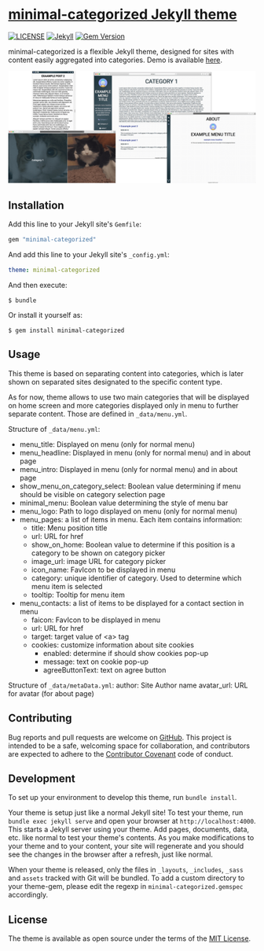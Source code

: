# [minimal-categorized Jekyll theme](https://github.com/ItsMeaga1n/minimal-categorized/)

[![LICENSE](https://img.shields.io/badge/license-MIT-lightgrey.svg)](https://raw.githubusercontent.com/mmistakes/minimal-mistakes/master/LICENSE)
[![Jekyll](https://img.shields.io/badge/jekyll-%3E%3D%203.9-blue.svg)](https://jekyllrb.com/)
[![Gem Version](https://badge.fury.io/rb/minimal-categorized.svg)](https://badge.fury.io/rb/minimal-categorized)

minimal-categorized is a flexible Jekyll theme, designed for sites with content easily aggregated into categories. Demo is available [here](https://itsmeaga1n.github.io/minimal-categorized/).

![layout examples](screenshot.png)

## Installation

Add this line to your Jekyll site's `Gemfile`:

```ruby
gem "minimal-categorized"
```

And add this line to your Jekyll site's `_config.yml`:

```yaml
theme: minimal-categorized
```

And then execute:

    $ bundle

Or install it yourself as:

    $ gem install minimal-categorized

## Usage

This theme is based on separating content into categories, which is later shown on separated sites designated to the specific content type.

As for now, theme allows to use two main categories that will be displayed on home screen and more categories displayed only in menu to further separate content. Those are defined in `_data/menu.yml`.

Structure of `_data/menu.yml`:
* menu_title: Displayed on menu (only for normal menu)
* menu_headline: Displayed in menu (only for normal menu) and in about page
* menu_intro: Displayed in menu (only for normal menu) and in about page
* show_menu_on_category_select: Boolean value determining if menu should be visible on category selection page
* minimal_menu: Boolean value determining the style of menu bar
* menu_logo: Path to logo displayed on menu (only for normal menu)
* menu_pages: a list of items in menu. Each item contains information:
    * title: Menu position title
    * url: URL for href
    * show_on_home: Boolean value to determine if this position is a category to be shown on category picker
    * image_url: image URL for category picker
    * icon_name: FavIcon to be displayed in menu
    * category: unique identifier of category. Used to determine which menu item is selected
    * tooltip: Tooltip for menu item
* menu_contacts: a list of items to be displayed for a contact section in menu
    * faicon: FavIcon to be displayed in menu
    * url: URL for href
    * target: target value of \<a> tag
    * cookies: customize information about site cookies
        * enabled: determine if should show cookies pop-up
        * message: text on cookie pop-up
        * agreeButtonText: text on agree button

Structure of `_data/metaData.yml`:
author: Site Author name
avatar_url: URL for avatar (for about page)

## Contributing

Bug reports and pull requests are welcome on [GitHub](https://github.com/ItsMeaga1n/minimal-categorized). This project is intended to be a safe, welcoming space for collaboration, and contributors are expected to adhere to the [Contributor Covenant](http://contributor-covenant.org) code of conduct.

## Development

To set up your environment to develop this theme, run `bundle install`.

Your theme is setup just like a normal Jekyll site! To test your theme, run `bundle exec jekyll serve` and open your browser at `http://localhost:4000`. This starts a Jekyll server using your theme. Add pages, documents, data, etc. like normal to test your theme's contents. As you make modifications to your theme and to your content, your site will regenerate and you should see the changes in the browser after a refresh, just like normal.

When your theme is released, only the files in `_layouts`, `_includes`, `_sass` and `assets` tracked with Git will be bundled.
To add a custom directory to your theme-gem, please edit the regexp in `minimal-categorized.gemspec` accordingly.

## License

The theme is available as open source under the terms of the [MIT License](https://opensource.org/licenses/MIT).

